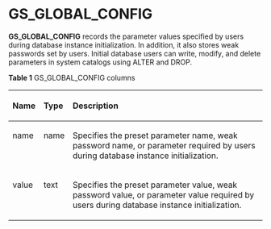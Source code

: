 # GS\_GLOBAL\_CONFIG<a name="EN-US_TOPIC_0000001111762848"></a>

**GS\_GLOBAL\_CONFIG**  records the parameter values specified by users during database instance initialization. In addition, it also stores weak passwords set by users. Initial database users can write, modify, and delete parameters in system catalogs using ALTER and DROP.

**Table  1**  GS\_GLOBAL\_CONFIG columns

<a name="en-us_topic_0166116567_t749b1c370b1e4c81a41d5c7966458cb2"></a>
<table><thead align="left"><tr id="en-us_topic_0166116567_r3f04445cda964e2aa689b8050dc33b95"><th class="cellrowborder" valign="top" width="10.171017101710172%" id="mcps1.2.4.1.1"><p id="en-us_topic_0166116567_a9fa986027c4d4b52959cc20d3d659b64"><a name="en-us_topic_0166116567_a9fa986027c4d4b52959cc20d3d659b64"></a><a name="en-us_topic_0166116567_a9fa986027c4d4b52959cc20d3d659b64"></a>Name</p>
</th>
<th class="cellrowborder" valign="top" width="9.26092609260926%" id="mcps1.2.4.1.2"><p id="en-us_topic_0166116567_a66e3551d1ca3439996075c0c819cf4d5"><a name="en-us_topic_0166116567_a66e3551d1ca3439996075c0c819cf4d5"></a><a name="en-us_topic_0166116567_a66e3551d1ca3439996075c0c819cf4d5"></a>Type</p>
</th>
<th class="cellrowborder" valign="top" width="80.56805680568057%" id="mcps1.2.4.1.3"><p id="en-us_topic_0166116567_acb3888cb80e34b90838ca9997ad5ed3f"><a name="en-us_topic_0166116567_acb3888cb80e34b90838ca9997ad5ed3f"></a><a name="en-us_topic_0166116567_acb3888cb80e34b90838ca9997ad5ed3f"></a>Description</p>
</th>
</tr>
</thead>
<tbody><tr id="en-us_topic_0166116567_ra2e6f27710074b6898fcbe281ce85455"><td class="cellrowborder" valign="top" width="10.171017101710172%" headers="mcps1.2.4.1.1 "><p id="en-us_topic_0166116567_p1029934418416"><a name="en-us_topic_0166116567_p1029934418416"></a><a name="en-us_topic_0166116567_p1029934418416"></a>name</p>
</td>
<td class="cellrowborder" valign="top" width="9.26092609260926%" headers="mcps1.2.4.1.2 "><p id="en-us_topic_0166116567_p929616441417"><a name="en-us_topic_0166116567_p929616441417"></a><a name="en-us_topic_0166116567_p929616441417"></a>name</p>
</td>
<td class="cellrowborder" valign="top" width="80.56805680568057%" headers="mcps1.2.4.1.3 "><p id="en-us_topic_0166116567_p131161339171115"><a name="en-us_topic_0166116567_p131161339171115"></a><a name="en-us_topic_0166116567_p131161339171115"></a>Specifies the preset parameter name, weak password name, or parameter required by users during database instance initialization.</p>
</td>
</tr>
<tr id="en-us_topic_0166116567_rc36abac79c1b4efebbdf9c56c04326a9"><td class="cellrowborder" valign="top" width="10.171017101710172%" headers="mcps1.2.4.1.1 "><p id="en-us_topic_0166116567_p5287154419419"><a name="en-us_topic_0166116567_p5287154419419"></a><a name="en-us_topic_0166116567_p5287154419419"></a>value</p>
</td>
<td class="cellrowborder" valign="top" width="9.26092609260926%" headers="mcps1.2.4.1.2 "><p id="en-us_topic_0166116567_p192806441143"><a name="en-us_topic_0166116567_p192806441143"></a><a name="en-us_topic_0166116567_p192806441143"></a>text</p>
</td>
<td class="cellrowborder" valign="top" width="80.56805680568057%" headers="mcps1.2.4.1.3 "><p id="p1157111314127"><a name="p1157111314127"></a><a name="p1157111314127"></a>Specifies the preset parameter value, weak password value, or parameter value required by users during database instance initialization.</p>
</td>
</tr>
</tbody>
</table>

